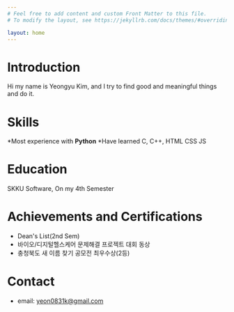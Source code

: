 ```yaml
---
# Feel free to add content and custom Front Matter to this file.
# To modify the layout, see https://jekyllrb.com/docs/themes/#overriding-theme-defaults

layout: home
---
```


# Introduction
Hi my name is Yeongyu Kim, and I try to find good and meaningful things and do it.

# Skills
*Most experience with __Python__
*Have learned C, C++, HTML CSS JS

# Education
SKKU Software, On my 4th Semester 

# Achievements and Certifications
* Dean's List(2nd Sem)
* 바이오/디지털헬스케어 문제해결 프로젝트 대회 동상
* 충청북도 새 이름 찾기 공모전 최우수상(2등)

# Contact
* email: yeon0831k@gmail.com


